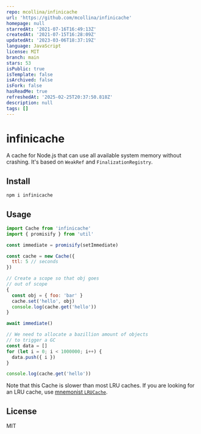 ```yaml
---
repo: mcollina/infinicache
url: 'https://github.com/mcollina/infinicache'
homepage: null
starredAt: '2021-07-16T16:49:13Z'
createdAt: '2021-07-15T16:28:09Z'
updatedAt: '2023-03-06T18:37:19Z'
language: JavaScript
license: MIT
branch: main
stars: 53
isPublic: true
isTemplate: false
isArchived: false
isFork: false
hasReadMe: true
refreshedAt: '2025-02-25T20:37:50.818Z'
description: null
tags: []
---
```


# infinicache

A cache for Node.js that can use all available system memory without crashing.
It's based on `WeakRef` and `FinalizationRegistry`.

## Install

```bash
npm i infinicache
```

## Usage

```js
import Cache from 'infinicache'
import { promisify } from 'util'

const immediate = promisify(setImmediate)

const cache = new Cache({
  ttl: 5 // seconds
})

// Create a scope so that obj goes
// out of scope
{
  const obj = { foo: 'bar' }
  cache.set('hello', obj)
  console.log(cache.get('hello'))
}

await immediate()

// We need to allocate a bazillion amount of objects
// to trigger a GC
const data = []
for (let i = 0; i < 1000000; i++) {
  data.push({ i })
}

console.log(cache.get('hello'))
```

Note that this Cache is slower than most LRU caches. If you are looking for an LRU cache,
use [mnemonist `LRUCache`](https://yomguithereal.github.io/mnemonist/lru-cache.html).

## License

MIT
